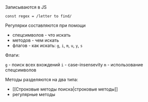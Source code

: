 Записываются в JS
```
const regex = /letter to find/
```


Регулярки составляются при помощи
- спецсимволов - что искать
- методов - чем искать
- флагов - как искать:  `g`, `i`, `m`, `u`, `y`, `s`


Флаги:

`g` - поиск всех вхождений
`i` - case-insensevity
`m` - использование спецсимволов




Методы разделяются на два типа:
- [[Строковые методы поиска|строковые методы]]
- регулярные методы